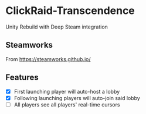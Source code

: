 # ClickRaid-Transcendence
Unity Rebuild with Deep Steam integration

## Steamworks
From https://steamworks.github.io/

## Features
-[x] First launching player will auto-host a lobby
-[x] Following launching players will auto-join said lobby
-[ ] All players see all players' real-time cursors
